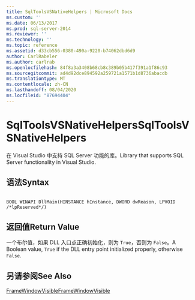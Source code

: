 ```yaml
---
title: SqlToolsVSNativeHelpers | Microsoft Docs
ms.custom: ''
ms.date: 06/13/2017
ms.prod: sql-server-2014
ms.reviewer: ''
ms.technology: ''
ms.topic: reference
ms.assetid: d33cb556-0380-490a-9220-b74062dbd6d9
author: CarlRabeler
ms.author: carlrab
ms.openlocfilehash: 84f8a3a3408b68cb8c389b05b417f391a1f86c93
ms.sourcegitcommit: ad4d92dce894592a259721a1571b1d8736abacdb
ms.translationtype: MT
ms.contentlocale: zh-CN
ms.lasthandoff: 08/04/2020
ms.locfileid: "87694404"
---
```

# <a name="sqltoolsvsnativehelpers"></a><span data-ttu-id="b2c32-102">SqlToolsVSNativeHelpers</span><span class="sxs-lookup"><span data-stu-id="b2c32-102">SqlToolsVSNativeHelpers</span></span>
  <span data-ttu-id="b2c32-103">在 Visual Studio 中支持 SQL Server 功能的库。</span><span class="sxs-lookup"><span data-stu-id="b2c32-103">Library that supports SQL Server functionality in Visual Studio.</span></span>  
  
## <a name="syntax"></a><span data-ttu-id="b2c32-104">语法</span><span class="sxs-lookup"><span data-stu-id="b2c32-104">Syntax</span></span>  
  
```  
  
BOOL WINAPI DllMain(HINSTANCE hInstance, DWORD dwReason, LPVOID /*lpReserved*/)  
```  
  
## <a name="return-value"></a><span data-ttu-id="b2c32-105">返回值</span><span class="sxs-lookup"><span data-stu-id="b2c32-105">Return Value</span></span>  
 <span data-ttu-id="b2c32-106">一个布尔值，如果 DLL 入口点正确初始化，则为 `True`，否则为 `False`。</span><span class="sxs-lookup"><span data-stu-id="b2c32-106">A Boolean value, `True` if the DLL entry point initialized properly, otherwise `False`.</span></span>  
  
## <a name="see-also"></a><span data-ttu-id="b2c32-107">另请参阅</span><span class="sxs-lookup"><span data-stu-id="b2c32-107">See Also</span></span>  
 [<span data-ttu-id="b2c32-108">FrameWindowVisible</span><span class="sxs-lookup"><span data-stu-id="b2c32-108">FrameWindowVisible</span></span>](sqltoolsvsnativehelpers-framewindowvisible.md)  
  
  
